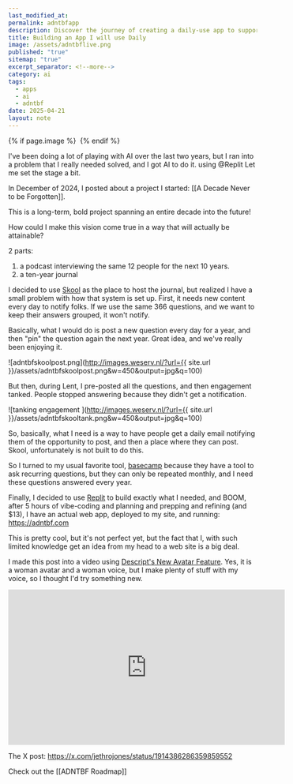```yaml
---
last_modified_at: 
permalink: adntbfapp
description: Discover the journey of creating a daily-use app to support a decade-long project involving a podcast and a ten-year journal. Learn how AI and tools like Replit were leveraged to overcome challenges in engagement and notifications, resulting in a custom web app solution.
title: Building an App I will use Daily
image: /assets/adntbflive.png
published: "true"
sitemap: "true"
excerpt_separator: <!--more-->
category: ai
tags:
  - apps
  - ai
  - adntbf
date: 2025-04-21
layout: note
---
```



{% if page.image %} <img src="{{ page.image }}" alt=""> {% endif %}

I've been doing a lot of playing with AI over the last two years, but I ran into a problem that I really needed solved, and I got AI to do it. using @Replit Let me set the stage a bit.

In December of 2024, I posted about a project I started: [[A Decade Never to be Forgotten]].

This is a long-term, bold project spanning an entire decade into the future!

How could I make this vision come true in a way that will actually be attainable?

2 parts:
1. a podcast interviewing the same 12 people for the next 10 years.
2. a ten-year journal

I decided to use [Skool](https://skool.com) as the place to host the journal, but realized I have a small problem with how that system is set up. First, it needs new content every day to notify folks. If we use the same 366 questions, and we want to keep their answers grouped, it won't notify.

Basically, what I would do is post a new question every day for a year, and then "pin" the question again the next year. Great idea, and we've really been enjoying it.

![adntbfskoolpost.png](http://images.weserv.nl/?url={{ site.url }}/assets/adntbfskoolpost.png&w=450&output=jpg&q=100)

But then, during Lent, I pre-posted all the questions, and then engagement tanked. People stopped answering because they didn't get a notification.

![tanking engagement ](http://images.weserv.nl/?url={{ site.url }}/assets/adntbfskooltank.png&w=450&output=jpg&q=100)

So, basically, what I need is a way to have people get a daily email notifying them of the opportunity to post, and then a place where they can post. Skool, unfortunately is not built to do this.

So I turned to my usual favorite tool, [basecamp](https://basecamp.com) because they have a tool to ask recurring questions, but they can only be repeated monthly, and I need these questions answered every year.

Finally, I decided to use [Replit](https://replit.com/refer/jethrojones) to build exactly what I needed, and BOOM, after 5 hours of vibe-coding and planning and prepping and refining (and $13), I have an actual web app, deployed to my site, and running: https://adntbf.com

This is pretty cool, but it's not perfect yet, but the fact that I, with such limited knowledge get an idea from my head to a web site is a big deal.

I made this post into a video using [Descript's New Avatar Feature](https://get.descript.com/swu3aooczakr). Yes, it is a woman avatar and a woman voice, but I make plenty of stuff with my voice, so I thought I'd try something new. 

<iframe width="560" height="315" src="https://www.youtube.com/embed/_u5YVODGpCM?si=T0Y3g9v6MEjHQnvg" title="YouTube video player" frameborder="0" allow="accelerometer; autoplay; clipboard-write; encrypted-media; gyroscope; picture-in-picture; web-share" referrerpolicy="strict-origin-when-cross-origin" allowfullscreen></iframe>

The X post: https://x.com/jethrojones/status/1914386286359859552

Check out the [[ADNTBF Roadmap]]